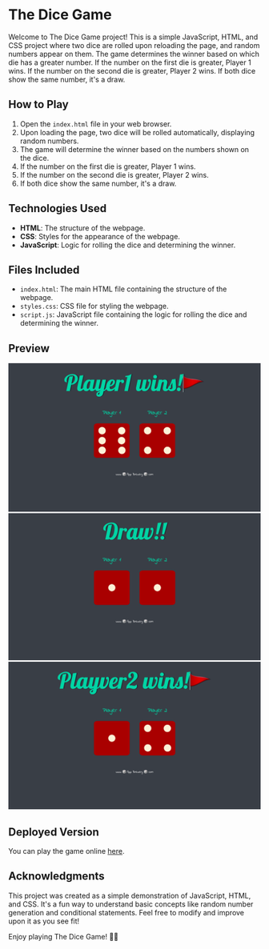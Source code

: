 # The Dice Game

Welcome to The Dice Game project! This is a simple JavaScript, HTML, and CSS project where two dice are rolled upon reloading the page, and random numbers appear on them. The game determines the winner based on which die has a greater number. If the number on the first die is greater, Player 1 wins. If the number on the second die is greater, Player 2 wins. If both dice show the same number, it's a draw.

## How to Play

1. Open the `index.html` file in your web browser.
2. Upon loading the page, two dice will be rolled automatically, displaying random numbers.
3. The game will determine the winner based on the numbers shown on the dice.
4. If the number on the first die is greater, Player 1 wins.
5. If the number on the second die is greater, Player 2 wins.
6. If both dice show the same number, it's a draw.

## Technologies Used

- **HTML**: The structure of the webpage.
- **CSS**: Styles for the appearance of the webpage.
- **JavaScript**: Logic for rolling the dice and determining the winner.

## Files Included

- `index.html`: The main HTML file containing the structure of the webpage.
- `styles.css`: CSS file for styling the webpage.
- `script.js`: JavaScript file containing the logic for rolling the dice and determining the winner.

## Preview

![The Dice Game Preview 1](preview1.png)
![The Dice Game Preview 2](preview2.png)
![The Dice Game Preview 3](preview3.png)

## Deployed Version

You can play the game online [here](https://akshar625.github.io/The_Dice_Game/).

## Acknowledgments

This project was created as a simple demonstration of JavaScript, HTML, and CSS. It's a fun way to understand basic concepts like random number generation and conditional statements. Feel free to modify and improve upon it as you see fit!

Enjoy playing The Dice Game! 🎲🎉
